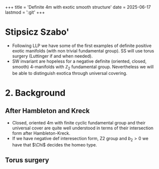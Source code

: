 +++
title = 'Definite 4m with exotic smooth structure'
date = 2025-06-17
lastmod = ':git'
+++


# Stipsicz Szabo'

- Following LLP we have some of the first examples of definite positive exotic manifolds (with non trivial fundamental group). SS will use torus surgery (Luttinger if and when needed). 
- SW invariant are hopeless for a negative definite (oriented, closed, smooth) 4-manifolds with $\mathbb{Z}_2$ fundamental group. Nevertheless we will be able to distinguish exotica through universal covering.

# 2. Background 

## After Hambleton and Kreck

- Closed, oriented 4m with finite cyclic fundamental group and their universal cover are quite well understood in terms of their intersection form after Hambleton-Kreck.
- If we have negative def interesection form, Z2 group and $b_2>0$ we have that $\Chi$ decides the homeo type.

## Torus surgery
